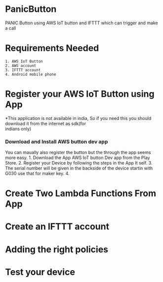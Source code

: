 # PanicButton
PANIC Button using AWS IoT button and IFTTT which can trigger and make a call 

# Requirements Needed 
    1. AWS IoT Button
    2. AWS account
    3. IFTTT account
    4. Android mobile phone
    
# Register your AWS IoT Button using App
   *This application is not available in india, So if you need this you should download it from the internet as sdk(for       
     indians only)
   ### Download and Install AWS button dev app 
   You can maually also register the button but the through the app seems more easy.
           1. Download the App AWS IoT button Dev app from the Play Store.
           2. Register your Device by following the steps in the App It self.
           3. The serial number will be given in the backside of the device startin with G030 use that for maker key.
           4. 

        
    
        
# Create Two Lambda Functions From App

# Create an IFTTT account

# Adding the right policies

# Test your device


